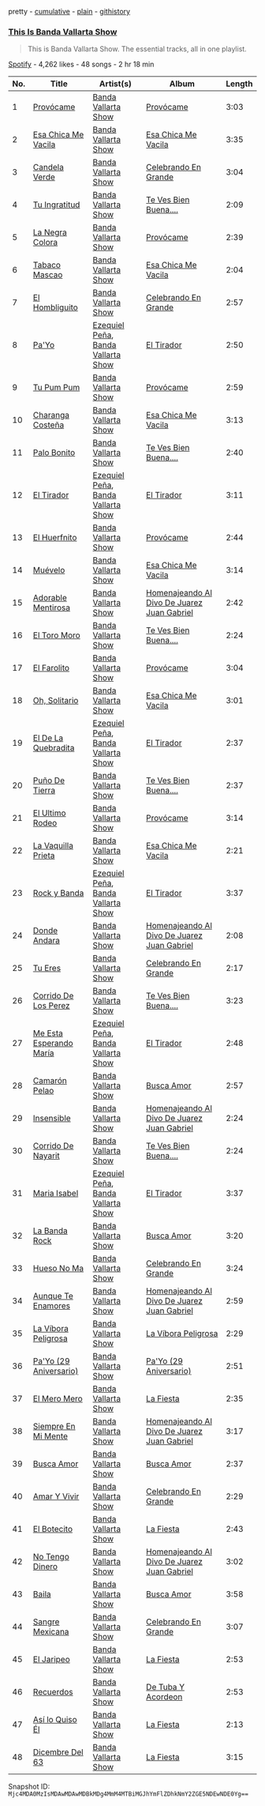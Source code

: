 pretty - [cumulative](/playlists/cumulative/37i9dQZF1DZ06evO1rZXin.md) - [plain](/playlists/plain/37i9dQZF1DZ06evO1rZXin) - [githistory](https://github.githistory.xyz/mackorone/spotify-playlist-archive/blob/main/playlists/plain/37i9dQZF1DZ06evO1rZXin)

### [This Is Banda Vallarta Show](https://open.spotify.com/playlist/37i9dQZF1DZ06evO1rZXin)

> This is Banda Vallarta Show\. The essential tracks, all in one playlist.

[Spotify](https://open.spotify.com/user/spotify) - 4,262 likes - 48 songs - 2 hr 18 min

| No. | Title | Artist(s) | Album | Length |
|---|---|---|---|---|
| 1 | [Provócame](https://open.spotify.com/track/1L07qYzsQyoAH8yactEpLt) | [Banda Vallarta Show](https://open.spotify.com/artist/2x0jMwWdICvSU2qqAh30h5) | [Provócame](https://open.spotify.com/album/3OQXVUDVYWspLfqyUXcM1X) | 3:03 |
| 2 | [Esa Chica Me Vacila](https://open.spotify.com/track/3B4DGPWuk7VeEFj6IFlC24) | [Banda Vallarta Show](https://open.spotify.com/artist/2x0jMwWdICvSU2qqAh30h5) | [Esa Chica Me Vacila](https://open.spotify.com/album/216Vvwkcgb3OR27a8Gwt7Q) | 3:35 |
| 3 | [Candela Verde](https://open.spotify.com/track/4DCsgTNqInQ1EdHwHATiMr) | [Banda Vallarta Show](https://open.spotify.com/artist/2x0jMwWdICvSU2qqAh30h5) | [Celebrando En Grande](https://open.spotify.com/album/3FvOTZpZwrFZDmYDXaHoAJ) | 3:04 |
| 4 | [Tu Ingratitud](https://open.spotify.com/track/1gwYPt8DMu4LxAAhpS3cWH) | [Banda Vallarta Show](https://open.spotify.com/artist/2x0jMwWdICvSU2qqAh30h5) | [Te Ves Bien Buena....](https://open.spotify.com/album/2ZTXAvGzM5zhmtImL9G2CJ) | 2:09 |
| 5 | [La Negra Colora](https://open.spotify.com/track/723g6T7oEsGQiDQ5AQZ5Vq) | [Banda Vallarta Show](https://open.spotify.com/artist/2x0jMwWdICvSU2qqAh30h5) | [Provócame](https://open.spotify.com/album/3OQXVUDVYWspLfqyUXcM1X) | 2:39 |
| 6 | [Tabaco Mascao](https://open.spotify.com/track/5Co1f3RoqnIVLr526pQG4Y) | [Banda Vallarta Show](https://open.spotify.com/artist/2x0jMwWdICvSU2qqAh30h5) | [Esa Chica Me Vacila](https://open.spotify.com/album/216Vvwkcgb3OR27a8Gwt7Q) | 2:04 |
| 7 | [El Hombliguito](https://open.spotify.com/track/3zGRGy0Db4640OrA0zRg6i) | [Banda Vallarta Show](https://open.spotify.com/artist/2x0jMwWdICvSU2qqAh30h5) | [Celebrando En Grande](https://open.spotify.com/album/3FvOTZpZwrFZDmYDXaHoAJ) | 2:57 |
| 8 | [Pa'Yo](https://open.spotify.com/track/3qgQfKKwAWbW6SMg82jsZt) | [Ezequiel Peña](https://open.spotify.com/artist/4rWWouSk4D5OSFFFo2bmty), [Banda Vallarta Show](https://open.spotify.com/artist/2x0jMwWdICvSU2qqAh30h5) | [El Tirador](https://open.spotify.com/album/5ZPBfxIb9pSrhk3ZDxjoiJ) | 2:50 |
| 9 | [Tu Pum Pum](https://open.spotify.com/track/20Iwdh4p7oylXnRjk3TNAS) | [Banda Vallarta Show](https://open.spotify.com/artist/2x0jMwWdICvSU2qqAh30h5) | [Provócame](https://open.spotify.com/album/3OQXVUDVYWspLfqyUXcM1X) | 2:59 |
| 10 | [Charanga Costeña](https://open.spotify.com/track/3TQxsPoOgAzOQonz5tbxL5) | [Banda Vallarta Show](https://open.spotify.com/artist/2x0jMwWdICvSU2qqAh30h5) | [Esa Chica Me Vacila](https://open.spotify.com/album/216Vvwkcgb3OR27a8Gwt7Q) | 3:13 |
| 11 | [Palo Bonito](https://open.spotify.com/track/7yldON0oRBFYzW4H1cz7au) | [Banda Vallarta Show](https://open.spotify.com/artist/2x0jMwWdICvSU2qqAh30h5) | [Te Ves Bien Buena....](https://open.spotify.com/album/2ZTXAvGzM5zhmtImL9G2CJ) | 2:40 |
| 12 | [El Tirador](https://open.spotify.com/track/3F2dFmMNcTWAPU6xPARLTA) | [Ezequiel Peña](https://open.spotify.com/artist/4rWWouSk4D5OSFFFo2bmty), [Banda Vallarta Show](https://open.spotify.com/artist/2x0jMwWdICvSU2qqAh30h5) | [El Tirador](https://open.spotify.com/album/5ZPBfxIb9pSrhk3ZDxjoiJ) | 3:11 |
| 13 | [El Huerfnito](https://open.spotify.com/track/4pOFtfV3QirO4aSdnrmtXh) | [Banda Vallarta Show](https://open.spotify.com/artist/2x0jMwWdICvSU2qqAh30h5) | [Provócame](https://open.spotify.com/album/3OQXVUDVYWspLfqyUXcM1X) | 2:44 |
| 14 | [Muévelo](https://open.spotify.com/track/3N4fXn95JzMo9slLuZWArp) | [Banda Vallarta Show](https://open.spotify.com/artist/2x0jMwWdICvSU2qqAh30h5) | [Esa Chica Me Vacila](https://open.spotify.com/album/216Vvwkcgb3OR27a8Gwt7Q) | 3:14 |
| 15 | [Adorable Mentirosa](https://open.spotify.com/track/5pdyC8dxuOxAIIZ0T8w0uP) | [Banda Vallarta Show](https://open.spotify.com/artist/2x0jMwWdICvSU2qqAh30h5) | [Homenajeando Al Divo De Juarez Juan Gabriel](https://open.spotify.com/album/3qOEmcSIxId5nhyrTlnU7y) | 2:42 |
| 16 | [El Toro Moro](https://open.spotify.com/track/3dK0G4fedpTO1yJ7z4WiZk) | [Banda Vallarta Show](https://open.spotify.com/artist/2x0jMwWdICvSU2qqAh30h5) | [Te Ves Bien Buena....](https://open.spotify.com/album/2ZTXAvGzM5zhmtImL9G2CJ) | 2:24 |
| 17 | [El Farolito](https://open.spotify.com/track/6tgo5wDSNaVuqbCboIrCRb) | [Banda Vallarta Show](https://open.spotify.com/artist/2x0jMwWdICvSU2qqAh30h5) | [Provócame](https://open.spotify.com/album/3OQXVUDVYWspLfqyUXcM1X) | 3:04 |
| 18 | [Oh, Solitario](https://open.spotify.com/track/2Xq6Sp3rBPCh4xlNflkzsF) | [Banda Vallarta Show](https://open.spotify.com/artist/2x0jMwWdICvSU2qqAh30h5) | [Esa Chica Me Vacila](https://open.spotify.com/album/216Vvwkcgb3OR27a8Gwt7Q) | 3:01 |
| 19 | [El De La Quebradita](https://open.spotify.com/track/0gepkxfyt2butMir2ZRdGl) | [Ezequiel Peña](https://open.spotify.com/artist/4rWWouSk4D5OSFFFo2bmty), [Banda Vallarta Show](https://open.spotify.com/artist/2x0jMwWdICvSU2qqAh30h5) | [El Tirador](https://open.spotify.com/album/5ZPBfxIb9pSrhk3ZDxjoiJ) | 2:37 |
| 20 | [Puño De Tierra](https://open.spotify.com/track/7BXuEt4g7zQyRQ4d48gVN2) | [Banda Vallarta Show](https://open.spotify.com/artist/2x0jMwWdICvSU2qqAh30h5) | [Te Ves Bien Buena....](https://open.spotify.com/album/2ZTXAvGzM5zhmtImL9G2CJ) | 2:37 |
| 21 | [El Ultimo Rodeo](https://open.spotify.com/track/41BavIqhW0j16R7w6QCYEg) | [Banda Vallarta Show](https://open.spotify.com/artist/2x0jMwWdICvSU2qqAh30h5) | [Provócame](https://open.spotify.com/album/3OQXVUDVYWspLfqyUXcM1X) | 3:14 |
| 22 | [La Vaquilla Prieta](https://open.spotify.com/track/0jhRgpAn9jcs4zoJ7h7v1m) | [Banda Vallarta Show](https://open.spotify.com/artist/2x0jMwWdICvSU2qqAh30h5) | [Esa Chica Me Vacila](https://open.spotify.com/album/216Vvwkcgb3OR27a8Gwt7Q) | 2:21 |
| 23 | [Rock y Banda](https://open.spotify.com/track/5K0720vRnLAH1ViBjog5mV) | [Ezequiel Peña](https://open.spotify.com/artist/4rWWouSk4D5OSFFFo2bmty), [Banda Vallarta Show](https://open.spotify.com/artist/2x0jMwWdICvSU2qqAh30h5) | [El Tirador](https://open.spotify.com/album/5ZPBfxIb9pSrhk3ZDxjoiJ) | 3:37 |
| 24 | [Donde Andara](https://open.spotify.com/track/0AyrlaMKDLV7fA2w6vhA15) | [Banda Vallarta Show](https://open.spotify.com/artist/2x0jMwWdICvSU2qqAh30h5) | [Homenajeando Al Divo De Juarez Juan Gabriel](https://open.spotify.com/album/3qOEmcSIxId5nhyrTlnU7y) | 2:08 |
| 25 | [Tu Eres](https://open.spotify.com/track/1X7Hd8e5UMupAtXmMkAN9f) | [Banda Vallarta Show](https://open.spotify.com/artist/2x0jMwWdICvSU2qqAh30h5) | [Celebrando En Grande](https://open.spotify.com/album/3FvOTZpZwrFZDmYDXaHoAJ) | 2:17 |
| 26 | [Corrido De Los Perez](https://open.spotify.com/track/6cWMgbBpfV4bNSKGSBLWit) | [Banda Vallarta Show](https://open.spotify.com/artist/2x0jMwWdICvSU2qqAh30h5) | [Te Ves Bien Buena....](https://open.spotify.com/album/2ZTXAvGzM5zhmtImL9G2CJ) | 3:23 |
| 27 | [Me Esta Esperando María](https://open.spotify.com/track/2J6kuEZixaichCGIGn8lgz) | [Ezequiel Peña](https://open.spotify.com/artist/4rWWouSk4D5OSFFFo2bmty), [Banda Vallarta Show](https://open.spotify.com/artist/2x0jMwWdICvSU2qqAh30h5) | [El Tirador](https://open.spotify.com/album/5ZPBfxIb9pSrhk3ZDxjoiJ) | 2:48 |
| 28 | [Camarón Pelao](https://open.spotify.com/track/4TVANpQOkqEjTjge4Xk8zu) | [Banda Vallarta Show](https://open.spotify.com/artist/2x0jMwWdICvSU2qqAh30h5) | [Busca Amor](https://open.spotify.com/album/7HCdsi7pbDlzVWuglC3dJt) | 2:57 |
| 29 | [Insensible](https://open.spotify.com/track/4obs3aaHJMnCR71GqKmTIO) | [Banda Vallarta Show](https://open.spotify.com/artist/2x0jMwWdICvSU2qqAh30h5) | [Homenajeando Al Divo De Juarez Juan Gabriel](https://open.spotify.com/album/3qOEmcSIxId5nhyrTlnU7y) | 2:24 |
| 30 | [Corrido De Nayarit](https://open.spotify.com/track/0uwQdOxlr8tXd94aKGOhvU) | [Banda Vallarta Show](https://open.spotify.com/artist/2x0jMwWdICvSU2qqAh30h5) | [Te Ves Bien Buena....](https://open.spotify.com/album/2ZTXAvGzM5zhmtImL9G2CJ) | 2:24 |
| 31 | [Maria Isabel](https://open.spotify.com/track/3nDbscVfqMmR8AtuCdCh6l) | [Ezequiel Peña](https://open.spotify.com/artist/4rWWouSk4D5OSFFFo2bmty), [Banda Vallarta Show](https://open.spotify.com/artist/2x0jMwWdICvSU2qqAh30h5) | [El Tirador](https://open.spotify.com/album/5ZPBfxIb9pSrhk3ZDxjoiJ) | 3:37 |
| 32 | [La Banda Rock](https://open.spotify.com/track/448szMJep2MNhcZLVeMeGn) | [Banda Vallarta Show](https://open.spotify.com/artist/2x0jMwWdICvSU2qqAh30h5) | [Busca Amor](https://open.spotify.com/album/7HCdsi7pbDlzVWuglC3dJt) | 3:20 |
| 33 | [Hueso No Ma](https://open.spotify.com/track/3Sa8pP7ntuNmr4hkFYzJUP) | [Banda Vallarta Show](https://open.spotify.com/artist/2x0jMwWdICvSU2qqAh30h5) | [Celebrando En Grande](https://open.spotify.com/album/3FvOTZpZwrFZDmYDXaHoAJ) | 3:24 |
| 34 | [Aunque Te Enamores](https://open.spotify.com/track/3hYcxOVvz56QOyqFSYkLOu) | [Banda Vallarta Show](https://open.spotify.com/artist/2x0jMwWdICvSU2qqAh30h5) | [Homenajeando Al Divo De Juarez Juan Gabriel](https://open.spotify.com/album/3qOEmcSIxId5nhyrTlnU7y) | 2:59 |
| 35 | [La Víbora Peligrosa](https://open.spotify.com/track/1vrvC8YI2sBhua5rG5e3q7) | [Banda Vallarta Show](https://open.spotify.com/artist/2x0jMwWdICvSU2qqAh30h5) | [La Víbora Peligrosa](https://open.spotify.com/album/4BOEpDy5jrjwKmDDZ6QCss) | 2:29 |
| 36 | [Pa'Yo \(29 Aniversario\)](https://open.spotify.com/track/7sWfYlWAg41RecShBHPmQy) | [Banda Vallarta Show](https://open.spotify.com/artist/2x0jMwWdICvSU2qqAh30h5) | [Pa'Yo \(29 Aniversario\)](https://open.spotify.com/album/6z65xfT72GrvHDTwWduVdZ) | 2:51 |
| 37 | [El Mero Mero](https://open.spotify.com/track/5ilob0TpOQa1bPb5it9JM0) | [Banda Vallarta Show](https://open.spotify.com/artist/2x0jMwWdICvSU2qqAh30h5) | [La Fiesta](https://open.spotify.com/album/2RugkPK9AkrK0iudXq7eOy) | 2:35 |
| 38 | [Siempre En Mi Mente](https://open.spotify.com/track/0G1YgtrjrXQ5GHN8FeJP3r) | [Banda Vallarta Show](https://open.spotify.com/artist/2x0jMwWdICvSU2qqAh30h5) | [Homenajeando Al Divo De Juarez Juan Gabriel](https://open.spotify.com/album/3qOEmcSIxId5nhyrTlnU7y) | 3:17 |
| 39 | [Busca Amor](https://open.spotify.com/track/6Rxrnu77wkUmv5RufRc5Pi) | [Banda Vallarta Show](https://open.spotify.com/artist/2x0jMwWdICvSU2qqAh30h5) | [Busca Amor](https://open.spotify.com/album/7HCdsi7pbDlzVWuglC3dJt) | 2:37 |
| 40 | [Amar Y Vivir](https://open.spotify.com/track/7j7y45409vTBOFgGATgr21) | [Banda Vallarta Show](https://open.spotify.com/artist/2x0jMwWdICvSU2qqAh30h5) | [Celebrando En Grande](https://open.spotify.com/album/3FvOTZpZwrFZDmYDXaHoAJ) | 2:29 |
| 41 | [El Botecito](https://open.spotify.com/track/1Tmtcb57PhTfpsxEPCREXT) | [Banda Vallarta Show](https://open.spotify.com/artist/2x0jMwWdICvSU2qqAh30h5) | [La Fiesta](https://open.spotify.com/album/2RugkPK9AkrK0iudXq7eOy) | 2:43 |
| 42 | [No Tengo Dinero](https://open.spotify.com/track/4hgqP8VpweSME8P2m90XkM) | [Banda Vallarta Show](https://open.spotify.com/artist/2x0jMwWdICvSU2qqAh30h5) | [Homenajeando Al Divo De Juarez Juan Gabriel](https://open.spotify.com/album/3qOEmcSIxId5nhyrTlnU7y) | 3:02 |
| 43 | [Baila](https://open.spotify.com/track/1MiPQr7yIqBOskWia7ZMIs) | [Banda Vallarta Show](https://open.spotify.com/artist/2x0jMwWdICvSU2qqAh30h5) | [Busca Amor](https://open.spotify.com/album/7HCdsi7pbDlzVWuglC3dJt) | 3:58 |
| 44 | [Sangre Mexicana](https://open.spotify.com/track/21AQG7xtw9UdHTH8Yy6pGN) | [Banda Vallarta Show](https://open.spotify.com/artist/2x0jMwWdICvSU2qqAh30h5) | [Celebrando En Grande](https://open.spotify.com/album/3FvOTZpZwrFZDmYDXaHoAJ) | 3:07 |
| 45 | [El Jaripeo](https://open.spotify.com/track/6G1a8yaZabFLVI1LNA5WHz) | [Banda Vallarta Show](https://open.spotify.com/artist/2x0jMwWdICvSU2qqAh30h5) | [La Fiesta](https://open.spotify.com/album/2RugkPK9AkrK0iudXq7eOy) | 2:53 |
| 46 | [Recuerdos](https://open.spotify.com/track/6IqFKEgroCXz9dBWXz3qUe) | [Banda Vallarta Show](https://open.spotify.com/artist/2x0jMwWdICvSU2qqAh30h5) | [De Tuba Y Acordeon](https://open.spotify.com/album/2L5CrSYs1TPtMi6SebSk0P) | 2:53 |
| 47 | [Así lo Quiso Él](https://open.spotify.com/track/4K2NgTCeLM0KkrdZpGYAw6) | [Banda Vallarta Show](https://open.spotify.com/artist/2x0jMwWdICvSU2qqAh30h5) | [La Fiesta](https://open.spotify.com/album/2RugkPK9AkrK0iudXq7eOy) | 2:13 |
| 48 | [Dicembre Del 63](https://open.spotify.com/track/4s6pbnCdQLSwBGFCF9gf2G) | [Banda Vallarta Show](https://open.spotify.com/artist/2x0jMwWdICvSU2qqAh30h5) | [La Fiesta](https://open.spotify.com/album/2RugkPK9AkrK0iudXq7eOy) | 3:15 |

Snapshot ID: `Mjc4MDA0MzIsMDAwMDAwMDBkMDg4MmM4MTBiMGJhYmFlZDhkNmY2ZGE5NDEwNDE0Yg==`
